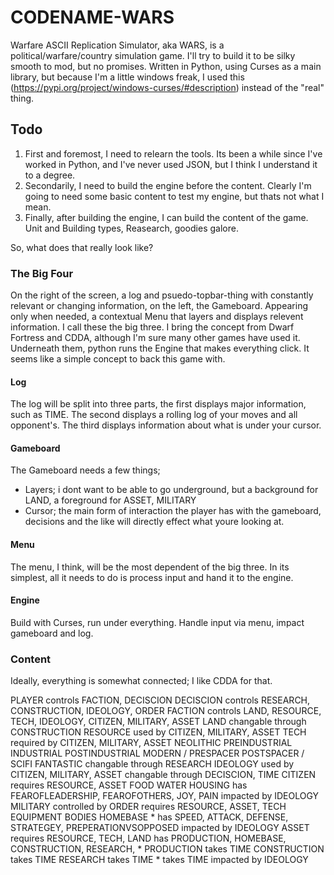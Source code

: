 # CODENAME-WARS
Warfare ASCII Replication Simulator, aka WARS, is a political/warfare/country simulation game. I'll try to build it to be silky smooth to mod, but no promises.
Written in Python, using Curses as a main library, but because I'm a little windows freak, I used this (https://pypi.org/project/windows-curses/#description) instead of the "real" thing.

## Todo

1. First and foremost, I need to relearn the tools. Its been a while since I've worked in Python, and I've never used JSON, but I think I understand it to a degree.
2. Secondarily, I need to build the engine before the content. Clearly I'm going to need some basic content to test my engine, but thats not what I mean.
3. Finally, after building the engine, I can build the content of the game. Unit and Building types, Reasearch, goodies galore.

So, what does that really look like?

### The Big Four
On the right of the screen, a log and psuedo-topbar-thing with constantly relevant or changing information, on the left, the Gameboard. Appearing only when needed, a contextual Menu that layers and displays relevent information. I call these the big three. I bring the concept from Dwarf Fortress and CDDA, although I'm sure many other games have used it.
Underneath them, python runs the Engine that makes everything click.
It seems like a simple concept to back this game with.

#### Log
The log will be split into three parts, the first displays major information, such as TIME. The second displays a rolling log of your moves and all opponent's. The third displays information about what is under your cursor.

#### Gameboard
The Gameboard needs a few things;
- Layers; i dont want to be able to go underground, but a background for LAND, a foreground for ASSET, MILITARY
- Cursor; the main form of interaction the player has with the gameboard, decisions and the like will directly effect what youre looking at.

#### Menu
The menu, I think, will be the most dependent of the big three. In its simplest, all it needs to do is process input and hand it to the engine.

#### Engine
Build with Curses, run under everything. Handle input via menu, impact gameboard and log.

### Content
Ideally, everything is somewhat connected; I like CDDA for that.

PLAYER controls FACTION, DECISCION
	DECISCION controls RESEARCH, CONSTRUCTION, IDEOLOGY, ORDER
	FACTION controls LAND, RESOURCE, TECH, IDEOLOGY, CITIZEN, MILITARY, ASSET
		LAND
			changable through CONSTRUCTION
		RESOURCE
			used by CITIZEN, MILITARY, ASSET
		TECH
			required by CITIZEN, MILITARY, ASSET
				NEOLITHIC
				PREINDUSTRIAL
				INDUSTRIAL
				POSTINDUSTRIAL
				MODERN / PRESPACER
				POSTSPACER / SCIFI
				FANTASTIC
			changable through RESEARCH
		IDEOLOGY
			used by CITIZEN, MILITARY, ASSET
			changable through DECISCION, TIME
		CITIZEN
			requires RESOURCE, ASSET
				FOOD
				WATER
				HOUSING
			has FEAROFLEADERSHIP, FEAROFOTHERS, JOY, PAIN
			impacted by IDEOLOGY
		MILITARY
			controlled by ORDER
			requires RESOURCE, ASSET, TECH
				EQUIPMENT
				BODIES
				HOMEBASE
				*
			has SPEED, ATTACK, DEFENSE, STRATEGEY, PREPERATIONVSOPPOSED
			impacted by IDEOLOGY
		ASSET
			requires RESOURCE, TECH, LAND
			has PRODUCTION, HOMEBASE, CONSTRUCTION, RESEARCH, *
				PRODUCTION takes TIME
				CONSTRUCTION takes TIME
				RESEARCH takes TIME
				* takes TIME
			impacted by IDEOLOGY
			